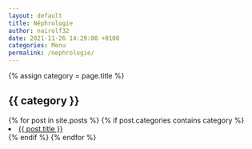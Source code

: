 ```yaml
---
layout: default
title: Néphrologie
author: nairolf32
date: 2021-11-26 14:29:00 +0100
categories: Menu
permalink: /nephrologie/
---
```


{% assign category = page.title %}

<h2>{{ category }}</h2>
{% for post in site.posts %}
{% if post.categories contains category %}
<li> <a href="{{ post.url | relative_url }}">{{ post.title }}</a></li>
{% endif %}
{% endfor %}
